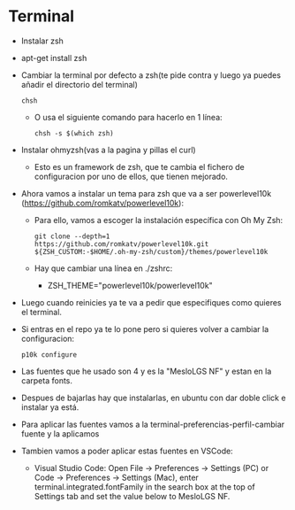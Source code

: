 # Terminal

* Instalar zsh

- apt-get install zsh

* Cambiar la terminal por defecto a zsh(te pide contra y luego ya puedes añadir el directorio del terminal)

      chsh

    - O usa el siguiente comando para hacerlo en 1 línea:  

          chsh -s $(which zsh)

* Instalar ohmyzsh(vas a la pagina y pillas el curl)

  - Esto es un framework de zsh, que te cambia el fichero de configuracion por uno de ellos, que tienen mejorado.

* Ahora vamos a instalar un tema para zsh que va a ser powerlevel10k (https://github.com/romkatv/powerlevel10k):

  - Para ello, vamos a escoger la instalación específica con Oh My Zsh:

        git clone --depth=1 https://github.com/romkatv/powerlevel10k.git ${ZSH_CUSTOM:-$HOME/.oh-my-zsh/custom}/themes/powerlevel10k

  - Hay que cambiar una línea en ./zshrc:

    - ZSH_THEME="powerlevel10k/powerlevel10k"

- Luego cuando reinicies ya te va a pedir que especifiques como quieres el terminal.

* Si entras en el repo ya te lo pone pero si quieres volver a cambiar la configuracion:

      p10k configure

* Las fuentes que he usado son 4 y es la "MesloLGS NF" y estan en la carpeta fonts.

* Despues de bajarlas hay que instalarlas, en ubuntu con dar doble click e instalar ya está.

* Para aplicar las fuentes vamos a la terminal-preferencias-perfil-cambiar fuente y la aplicamos

* Tambien vamos a poder aplicar estas fuentes en VSCode:

  - Visual Studio Code: Open File → Preferences → Settings (PC) or Code → Preferences → Settings (Mac), enter terminal.integrated.fontFamily in the search box at the top of Settings tab and set the value below to MesloLGS NF.

